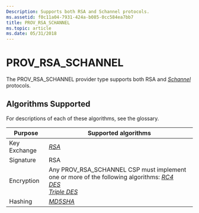 ```yaml
---
Description: Supports both RSA and Schannel protocols.
ms.assetid: f0c11a04-7931-424a-b085-0cc584ea7bb7
title: PROV_RSA_SCHANNEL
ms.topic: article
ms.date: 05/31/2018
---
```


# PROV\_RSA\_SCHANNEL

The PROV\_RSA\_SCHANNEL provider type supports both RSA and [*Schannel*](../secgloss/s-gly.md) protocols.

## Algorithms Supported

For descriptions of each of these algorithms, see the glossary.



| Purpose      | Supported algorithms                                                                                                                                                                                                                                                                                                          |
|--------------|-------------------------------------------------------------------------------------------------------------------------------------------------------------------------------------------------------------------------------------------------------------------------------------------------------------------------------|
| Key Exchange | [*RSA*](../secgloss/r-gly.md)                                                                                                                                                                                                                                                                   |
| Signature    | RSA                                                                                                                                                                                                                                                                                                                           |
| Encryption   | Any PROV\_RSA\_SCHANNEL CSP must implement one or more of the following algorithms: [*RC4*](../secgloss/r-gly.md)<br/> [*DES*](../secgloss/d-gly.md)<br/> [*Triple DES*](../secgloss/t-gly.md)<br/> |
| Hashing      | [*MD5*](../secgloss/m-gly.md)[*SHA*](../secgloss/s-gly.md)<br/>                                                                                                                                                                                             |



 

 

 